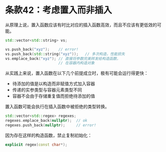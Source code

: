 # 条款42：考虑置入而非插入

从原理上说，置入函数应该有时比对应的插入函数高效，而且不应该有更低效的可能。

```cpp
std::vector<std::string> vs;

vs.push_back("xyz");    // error!
vs.push_back(std::string("xyz"));   // 多次构造，性能损失
vs.emplace_back("xyz"); // 直接将参数完美转发给构造函数，
                        // 在容器内构造对象
```

从实践上来说，置入函数在以下几个前提成立时，极有可能会运行得更快：

- 待添加的值是以构造而非赋值方式加入容器
- 传递的实参类型与容器元素类型不同
- 容器不会由于存储重复值而拒绝待添加的值

置入函数可能会执行在插入函数中被拒绝的类型转换。

```cpp
std::vector<std::regex> regexes;
regexes.emplace_back(nullptr);  // ok
regexes.push_back(nullptr);     // error!
```

因为存在这样的构造函数，禁止复制初始化：

```cpp
explicit regex(const char*);
```